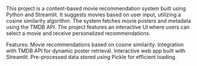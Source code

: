 This project is a content-based movie recommendation system built using Python and Streamlit. It suggests movies based on user input, utilizing a cosine similarity algorithm. The system fetches movie posters and metadata using the TMDB API. The project features an interactive UI where users can select a movie and receive personalized recommendations.

Features:
Movie recommendations based on cosine similarity.
Integration with TMDB API for dynamic poster retrieval.
Interactive web app built with Streamlit.
Pre-processed data stored using Pickle for efficient loading.
